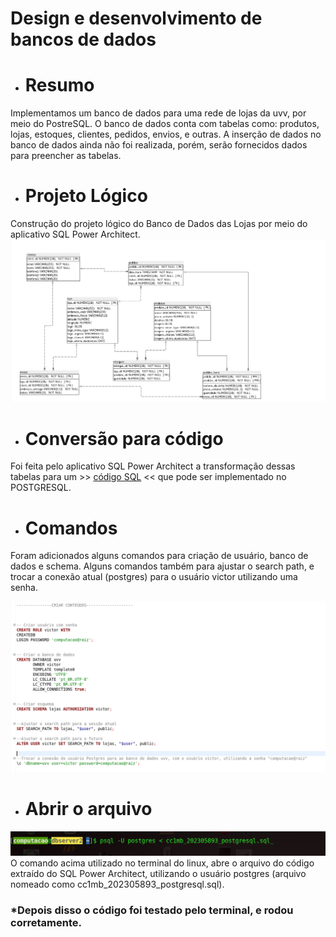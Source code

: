 
# Design e desenvolvimento de bancos de dados     



- # Resumo

Implementamos um banco de dados para uma rede de lojas da uvv, por meio do PostreSQL. O banco de dados conta com tabelas como: produtos, lojas, estoques, clientes, pedidos, envios, e outras. A inserção de dados no banco de dados ainda não foi realizada, porém, serão fornecidos dados para preencher as tabelas.

 

 - # Projeto Lógico

Construção do projeto lógico do Banco de Dados das Lojas por meio do aplicativo SQL Power Architect.
![](https://github.com/victorscardozo/psetrascunho5/blob/main/pset/Captura%20de%20tela%202023-05-28%20174432.png?raw=true])

 - # Conversão para código 
 Foi feita pelo aplicativo SQL Power Architect a transformação dessas tabelas para um >> [código SQL](https://github.com/victorscardozo/uvv_bd1_cc1mb/blob/main/pset/cc1mb_202305893_postgresql.sql) << que pode ser implementado no POSTGRESQL.
- # Comandos
Foram adicionados alguns comandos para criação de usuário, banco de dados e schema. Alguns comandos também para ajustar o search path, e trocar a conexão atual (postgres) para o usuário victor utilizando uma senha. 

 ![](https://github.com/victorscardozo/psetrascunho5/blob/main/pset/Captura%20de%20tela%202023-05-28%20224241.png?raw=true])
 - # Abrir o arquivo 
 ![](https://github.com/victorscardozo/psetrascunho5/blob/main/pset/Captura%20de%20tela%202023-05-28%20193135.png?raw=true])
 O comando acima utilizado no terminal do linux, abre o arquivo do código extraído do SQL Power Architect, utilizando o usuário postgres (arquivo nomeado como cc1mb_202305893_postgresql.sql).

### *Depois disso o código foi testado pelo terminal, e rodou corretamente.

